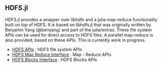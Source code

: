 ## HDFS.jl

HDFS.jl provides a wrapper over libhdfs and a julia map-reduce functionality built on top of HDFS. It is based on libhdfs.jl that was originally written by Benjamin Yang (@benyang) and part of the julia/extras. These file system APIs can be used for direct access to HDFS files. A parallel map-reduce is also provided, based on these APIs. This is currently work in progress.

- [HDFS APIs](HDFS.md) : HDFS file system APIs
- [HDFS Map Reduce Interface](MAPREDUCE.md) : Map - Reduce APIs
- [HDFS Blocks Interface](BLOCKS.md) : HDFS Blocks APIs

